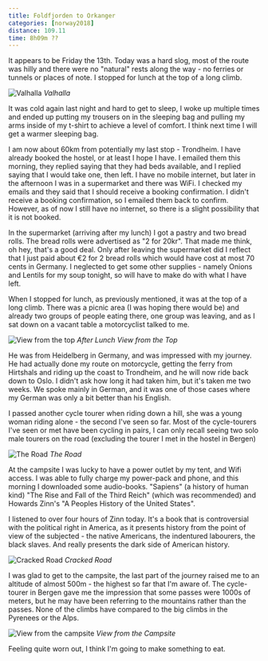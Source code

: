 ```yaml
---
title: Foldfjorden to Orkanger
categories: [norway2018]
distance: 109.11
time: 8h09m ??
---
```



It appears to be Friday the 13th. Today was a hard slog, most of the route was
hilly and there were no "natural" rests along the way - no ferries or tunnels
or places of note. I stopped for lunch at the top of a long climb.

![Valhalla](/images/norway/2018-07-13/IMG_20180713_114911.jpg)
*Valhalla*

It was cold again last night and hard to get to sleep, I woke up multiple
times and ended up putting my trousers on in the sleeping bag and pulling my
arms inside of my t-shirt to achieve a level of comfort. I think next time I
will get a warmer sleeping bag.

I am now about 60km from potentially my last stop - Trondheim. I have already
booked the hostel, or at least I hope I have. I emailed them this morning,
they replied saying that they had beds available, and I replied saying that I
would take one, then left. I have no mobile internet, but later in the
afternoon I was in a supermarket and there was WiFi. I checked my emails and
they said that I should receive a booking confirmation. I didn't receive a
booking confirmation, so I emailed them back to confirm. However, as of now I
still have no internet, so there is a slight possibility that it is not
booked.

In the supermarket (arriving after my lunch) I got a pastry and two bread
rolls. The bread rolls were advertised as "2 for 20kr". That made me think, oh
hey, that's a good deal. Only after leaving the supermarket did I reflect that
I just paid about €2 for 2 bread rolls which would have cost at most 70 cents
in Germany. I neglected to get some other supplies - namely Onions and Lentils
for my soup tonight, so will have to make do with what I have left.

When I stopped for lunch, as previously mentioned, it was at the top of a long
climb. There was a picnic area (I was hoping there would be) and already two 
groups of people eating there, one group was leaving, and as I sat down on a
vacant table a motorcyclist talked to me.

![View from the top](/images/norway/2018-07-13/IMG_20180713_125324.jpg)
*After Lunch View from the Top*

He was from Heidelberg in Germany, and was impressed with my journey. He had
actually done my route on motorcycle, getting the ferry from Hirtshals and
riding up the coast to Trondheim, and he will now ride back down to Oslo. I
didn't ask how long it had taken him, but it's taken me two weeks. We spoke
mainly in German, and it was one of those cases where my German was only a bit
better than his English.

I passed another cycle tourer when riding down a hill, she was a young woman
riding alone - the second I've seen so far. Most of the cycle-tourers I've
seen or met have been cycling in pairs, I can only recall seeing two solo male
tourers on the road (excluding the tourer I met in the hostel in Bergen)

![The Road](/images/norway/2018-07-13/IMG_20180713_134123.jpg)
*The Road*

At the campsite I was lucky to have a power outlet by my tent, and Wifi
access. I was able to fully charge my power-pack and phone, and this morning I
downloaded some audio-books. "Sapiens" (a history of human kind) "The Rise and
Fall of the Third Reich" (which was recommended) and Howards Zinn's "A Peoples
History of the United States".

I listened to over four hours of Zinn today. It's a book that is controversial
with the political right in America, as it presents history from the point of
view of the subjected - the native Americans, the indentured labourers, the
black slaves. And really presents the dark side of American history.

![Cracked Road](/images/norway/2018-07-13/IMG_20180713_173718.jpg)
*Cracked Road*

I was glad to get to the campsite, the last part of the journey raised me to
an altitude of almost 500m - the highest so far that I'm aware of. The
cycle-tourer in Bergen gave me the impression that some passes were 1000s of
meters, but he may have been referring to the mountains rather than the
passes. None of the climbs have compared to the big climbs in the Pyrenees or
the Alps.

![View from the campsite](/images/norway/2018-07-13/IMG_20180713_183014.jpg)
*View from the Campsite*

Feeling quite worn out, I think I'm going to make something to eat.
